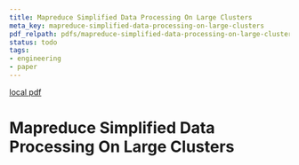 ```yaml
---
title: Mapreduce Simplified Data Processing On Large Clusters
meta_key: mapreduce-simplified-data-processing-on-large-clusters
pdf_relpath: pdfs/mapreduce-simplified-data-processing-on-large-clusters.pdf
status: todo
tags:
- engineering
- paper
---
```


[local pdf](../../../pdfs/mapreduce-simplified-data-processing-on-large-clusters.pdf)

# Mapreduce Simplified Data Processing On Large Clusters
